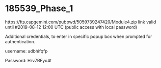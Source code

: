 # 185539_Phase_1

https://fts.capgemini.com/pubpwd/5059739247420/Module4.zip link valid until #2019-08-12 12:00 UTC (public access with local password)

Additional credentials, to enter in specific popup box when prompted for authentication.


username: udbhifqfp

Password: Hrv7BFyo4t
